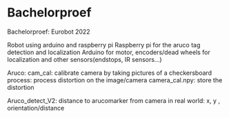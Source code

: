 # Bachelorproef
Bachelorproef: Eurobot 2022

Robot using arduino and raspberry pi
Raspberry pi for the aruco tag detection and localization
Arduino for motor, encoders/dead wheels for localization and other sensors(endstops, IR sensors...)

Aruco:
cam_cal: calibrate camera by taking pictures of a checkersboard
process: process distortion on the image/camera
camera_cal.npy: store the distortion

Aruco_detect_V2: distance to arucomarker from camera in real world: x, y , orientation/distance